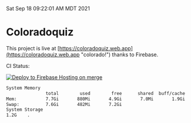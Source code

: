 Sat Sep 18 09:22:01 AM MDT 2021

# Coloradoquiz


This project is live at [https://coloradoquiz.web.app](https://coloradoquiz.web.app "colorado!") thanks to Firebase.

CI Status: 

[![Deploy to Firebase Hosting on merge](https://github.com/teamkushal/coloradoquiz/actions/workflows/firebase-hosting-merge.yml/badge.svg)](https://github.com/teamkushal/coloradoquiz/actions/workflows/firebase-hosting-merge.yml)

```bash
System Memory
               total        used        free      shared  buff/cache   available
Mem:           7.7Gi       880Mi       4.9Gi       7.0Mi       1.9Gi       6.5Gi
Swap:          7.6Gi       482Mi       7.2Gi
System Storage
1.2G	.
```
```bash
